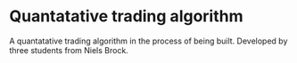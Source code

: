 # Quantatative trading algorithm
A quantatative trading algorithm in the process of being built. Developed by three students from Niels Brock.
